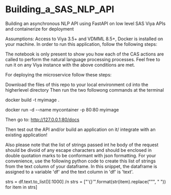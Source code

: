 # Building_a_SAS_NLP_API
Building an asynchronous NLP API using FastAPI on low level SAS Viya APIs and containerize for deployment

Assumptions: Access to Viya 3.5+ and VDMML 8.5+, Docker is installed on your machine. In order to run this application, follow the following steps:

The notebook is only present to show you how each of the CAS actions are called to perform the natural language processing processes. Feel free to run it on any Viya instance with the above conditions are met.

For deploying the microservice follow these steps:

Download the files of this repo to your local environment
cd into the higherlevel directory 
Then run the two followong commands at the terminal 

docker build -t myimage .        

docker run -d --name mycontainer -p 80:80 myimage

Then go to:
http://127.0.0.1:80/docs

Then test out the API and/or build an application on it/ integrate with an existing application!

Also please note that the list of strings passed int he body of the request should be divoid of any escape characters and should be enclosed in double quotation marks to be conformant with json formatting. For your convenience, use the following python code to create this list of strings from the text column of your dataframe. In this snippet, the dataframe is assigned to a variable 'df' and the text column in 'df' is 'text'.

strs = df.text.to_list()[:1000] /n
strs = ["'{}'".format(str(item).replace("\"", " ")) for item in strs]
